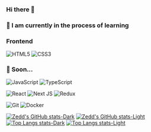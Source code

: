 ### Hi there 👋

<!--
**animeprofiepiture/animeprofiepiture** is a ✨ _special_ ✨ repository because its `README.md` (this file) appears on your GitHub profile.

Here are some ideas to get you started:

- 🔭 I’m currently working on ...
- 🌱 I’m currently learning ...
- 👯 I’m looking to collaborate on ...
- 🤔 I’m looking for help with ...
- 💬 Ask me about ...
- 📫 How to reach me: ...
- 😄 Pronouns: ...
- ⚡ Fun fact: ...
-->


### 📖 I am currently in the process of learning

### Frontend
![HTML5](https://img.shields.io/badge/html5-%23E34F26.svg?style=for-the-badge&logo=html5&logoColor=white)
![CSS3](https://img.shields.io/badge/css3-%231572B6.svg?style=for-the-badge&logo=css3&logoColor=white)

### 🌱 Soon...

![JavaScript](https://img.shields.io/badge/javascript-%23323330.svg?style=for-the-badge&logo=javascript&logoColor=%23F7DF1E)
![TypeScript](https://img.shields.io/badge/typescript-%23007ACC.svg?style=for-the-badge&logo=typescript&logoColor=white)

![React](https://img.shields.io/badge/react-%2320232a.svg?style=for-the-badge&logo=react&logoColor=%2361DAFB)
![Next JS](https://img.shields.io/badge/Next-black?style=for-the-badge&logo=next.js&logoColor=white)
![Redux](https://img.shields.io/badge/redux-%23593d88.svg?style=for-the-badge&logo=redux&logoColor=white)

![Git](https://img.shields.io/badge/git-%23F05033.svg?style=for-the-badge&logo=git&logoColor=white)
![Docker](https://img.shields.io/badge/docker-%230db7ed.svg?style=for-the-badge&logo=docker&logoColor=white)

[![Zedd's GitHub stats-Dark](https://github-readme-stats.vercel.app/api?username=animeprofiepiture&show_icons=true&rank_icon=github&theme=radical#gh-dark-mode-only)](https://github.com/anuraghazra/github-readme-stats#gh-dark-mode-only)
[![Zedd's GitHub stats-Light](https://github-readme-stats.vercel.app/api?username=animeprofiepiture&show_icons=true&rank_icon=github&theme=moltack#gh-light-mode-only)](https://github.com/anuraghazra/github-readme-stats#gh-light-mode-only)
[![Top Langs stats-Dark](https://github-readme-stats.vercel.app/api/top-langs/?username=animeprofiepiture&layout=compact&theme=radical#gh-dark-mode-only)](https://github.com/anuraghazra/github-readme-stats#gh-dark-mode-only)
[![Top Langs stats-Light](https://github-readme-stats.vercel.app/api/top-langs/?username=animeprofiepiture&layout=compact&theme=moltack#gh-light-mode-only)](https://github.com/anuraghazra/github-readme-stats#gh-light-mode-only)
